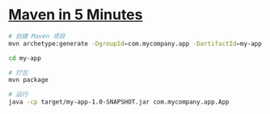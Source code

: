 # [Maven in 5 Minutes](https://maven.apache.org/guides/getting-started/maven-in-five-minutes.html)

```bash
# 创建 Maven 项目
mvn archetype:generate -DgroupId=com.mycompany.app -DartifactId=my-app -DarchetypeArtifactId=maven-archetype-quickstart -DinteractiveMode=false

cd my-app

# 打包
mvn package

# 运行
java -cp target/my-app-1.0-SNAPSHOT.jar com.mycompany.app.App
```
